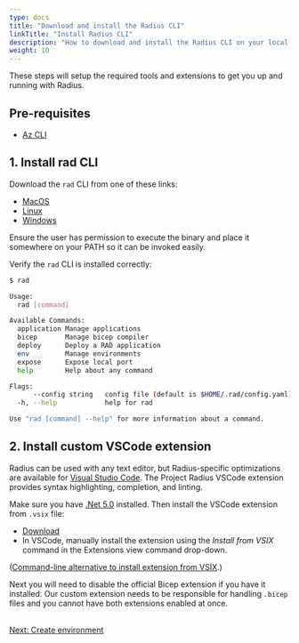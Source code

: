 ```yaml
---
type: docs
title: "Download and install the Radius CLI"
linkTitle: "Install Radius CLI"
description: "How to download and install the Radius CLI on your local machine"
weight: 10
---
```


These steps will setup the required tools and extensions to get you up and running with Radius.

## Pre-requisites

- [Az CLI](https://docs.microsoft.com/en-us/cli/azure/install-azure-cli)

## 1. Install rad CLI

Download the `rad` CLI from one of these links:

- [MacOS](https://radiuspublic.blob.core.windows.net/tools/rad/edge/macos-x64/rad)
- [Linux](https://radiuspublic.blob.core.windows.net/tools/rad/edge/linux-x64/rad)
- [Windows](https://radiuspublic.blob.core.windows.net/tools/rad/edge/windows-x64/rad.exe)

Ensure the user has permission to execute the binary and place it somewhere on your PATH so it can be invoked easily.

Verify the `rad` CLI is installed correctly:

```bash
$ rad

Usage:
  rad [command]

Available Commands:
  application Manage applications
  bicep       Manage bicep compiler
  deploy      Deploy a RAD application
  env         Manage environments
  expose      Expose local port
  help        Help about any command

Flags:
      --config string   config file (default is $HOME/.rad/config.yaml)
  -h, --help            help for rad

Use "rad [command] --help" for more information about a command.
```

## 2. Install custom VSCode extension

Radius can be used with any text editor, but Radius-specific optimizations are available for [Visual Studio Code](https://code.visualstudio.com/). The Project Radius VSCode extension provides syntax highlighting, completion, and linting.

Make sure you have [.Net 5.0](https://dotnet.microsoft.com/download/dotnet/5.0) installed. Then install the VSCode extension from `.vsix` file:

- [Download](https://radiuspublic.blob.core.windows.net/tools/vscode/edge/rad-vscode-bicep.vsix)
- In VSCode, manually install the extension using the *Install from VSIX* command in the Extensions view command drop-down.

([Command-line alternative to install extension from VSIX](https://code.visualstudio.com/docs/editor/extension-gallery#_install-from-a-vsix).)

Next you will need to disable the official Bicep extension if you have it installed. Our custom extension needs to be responsible for handling `.bicep` files and you cannot have both extensions enabled at once.

<br /><a class="btn btn-primary" href="{{< ref create-environment.md >}}" role="button">Next: Create environment</a>
